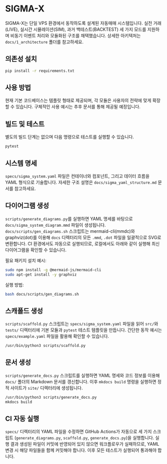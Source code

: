 # SIGMA-X

SIGMA-X는 단일 VPS 환경에서 동작하도록 설계된 자동매매 시스템입니다. 실전 거래(LIVE), 실시간 시뮬레이션(SIM), 과거 백테스트(BACKTEST) 세 가지 모드를 지원하며 비동기 이벤트 처리와 모듈화된 구조를 채택했습니다. 상세한 아키텍처는 `docs/1_architecture` 폴더를 참고하세요.

## 의존성 설치
```bash
pip install -r requirements.txt
```

## 사용 방법
현재 기본 코드베이스는 템플릿 형태로 제공되며, 각 모듈은 사용자의 전략에 맞게 확장할 수 있습니다. 구체적인 사용 예시는 추후 문서를 통해 제공될 예정입니다.

## 빌드 및 테스트
별도의 빌드 단계는 없으며 다음 명령으로 테스트를 실행할 수 있습니다.
```bash
pytest
```

## 시스템 명세
`specs/sigma_system.yaml` 파일은 컨테이너와 컴포넌트, 그리고 데이터 흐름을 YAML 형식으로 기술합니다.
자세한 구조 설명은 `docs/sigma_yaml_structure.md` 문서를 참고하세요.

## 다이어그램 생성
`scripts/generate_diagrams.py`를 실행하면 YAML 명세를 바탕으로 `docs/sigma_system_diagram.mmd` 파일이 생성됩니다.
`docs/scripts/gen_diagrams.sh` 스크립트는 mermaid-cli(mmdc)와 graphviz(dot)를 이용해
`docs` 디렉터리의 모든 `.mmd`, `.dot` 파일을 일괄적으로 SVG로 변환합니다.
CI 환경에서도 자동으로 실행되므로, 로컬에서도 아래와 같이 실행해 최신 다이어그램을 확인할 수 있습니다.

필요 패키지 설치 예시:

```bash
sudo npm install -g @mermaid-js/mermaid-cli
sudo apt-get install -y graphviz
```

실행 방법:

```bash
bash docs/scripts/gen_diagrams.sh
```

## 스캐폴드 생성
`scripts/scaffold.py` 스크립트는 `specs/sigma_system.yaml` 파일을 읽어
`src/`와 `tests/` 디렉터리에 기본 모듈과 `pytest` 테스트 템플릿을 만듭니다.
간단한 동작 예시는 `specs/example.yaml` 파일을 활용해 확인할 수 있습니다.

```bash
/usr/bin/python3 scripts/scaffold.py
```

## 문서 생성
`scripts/generate_docs.py` 스크립트를 실행하면 YAML 명세와 코드 정보를 이용해
`docs/` 폴더의 Markdown 문서를 갱신합니다. 이후 `mkdocs build` 명령을 실행하면
정적 사이트가 `site/` 디렉터리에 생성됩니다.

```bash
/usr/bin/python3 scripts/generate_docs.py
mkdocs build
```

## CI 자동 실행
`specs/` 디렉터리의 YAML 파일을 수정하면 GitHub Actions가 자동으로 세 가지 스크립트
(`generate_diagrams.py`, `scaffold.py`, `generate_docs.py`)을 실행합니다. 실행 결과
생성된 파일이 커밋에 반영되어 있지 않으면 워크플로우가 실패하므로, YAML 변경 시 해당
파일들을 함께 커밋해야 합니다. 이후 모든 테스트가 실행되어 통과해야 합니다.

